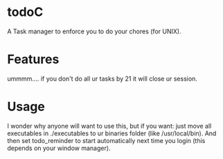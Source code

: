 # todoC
A Task manager to enforce you to do your chores (for UNIX).

# Features
ummmm.... if you don't do all ur tasks by 21 it will close ur session.

# Usage
I wonder why anyone will want to use this, but if you want: just move all executables in ./executables to ur binaries folder (like /usr/local/bin). And then set todo_reminder to start automatically next time you login (this depends on your window manager).
